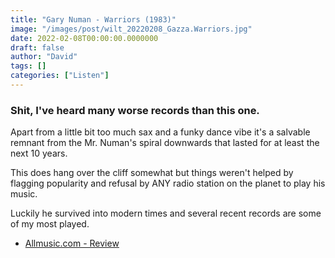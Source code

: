 ```yaml
---
title: "Gary Numan - Warriors (1983)"
image: "/images/post/wilt_20220208_Gazza.Warriors.jpg"
date: 2022-02-08T00:00:00.0000000
draft: false
author: "David"
tags: []
categories: ["Listen"]
---
```

### Shit, I've heard many worse records than this one. 

 Apart from a little bit too much sax and a funky dance vibe it's a salvable remnant from the Mr. Numan's spiral downwards that lasted for at least the next 10 years.

 This does hang over the cliff somewhat but things weren't helped by flagging popularity and refusal by ANY radio station on the planet to play his music.

 Luckily he survived into modern times and several recent records are some of my most played.

-  [Allmusic.com - Review](https://www.allmusic.com/album/warriors-mw0000230464)
